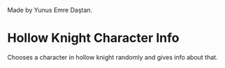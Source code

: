 Made by Yunus Emre Daştan.
# Hollow Knight Character Info
 Chooses a character in hollow knight randomly and gives info about that.
